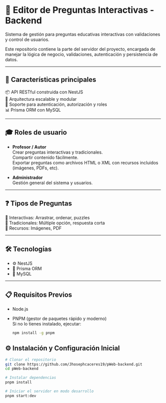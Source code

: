 # 🧠 Editor de Preguntas Interactivas - Backend  
Sistema de gestión para preguntas educativas interactivas con validaciones y control de usuarios.

Este repositorio contiene la parte del servidor del proyecto, encargada de manejar la lógica de negocio, validaciones, autenticación y persistencia de datos.

---

## 🚀 Características principales

📦 API RESTful construida con NestJS  
🧩 Arquitectura escalable y modular  
🔐 Soporte para autenticación, autorización y roles  
📊 Prisma ORM con MySQL  

---

## 🎓 Roles de usuario

- **Profesor / Autor**  
  Crear preguntas interactivas y tradicionales.  
  Compartir contenido fácilmente.  
  Exportar preguntas como archivos HTML o XML con recursos incluidos (imágenes, PDFs, etc).

- **Administrador**  
  Gestión general del sistema y usuarios.

---

## ❓ Tipos de Preguntas

🔸 Interactivas: Arrastrar, ordenar, puzzles  
🔸 Tradicionales: Múltiple opción, respuesta corta  
🔸 Recursos: Imágenes, PDF  

---

## 🛠️ Tecnologías

- ⚙️ NestJS 
- 🔗 Prisma ORM
- 🐬 MySQL

---

## 📋 Requisitos Previos

- Node.js   
- PNPM (gestor de paquetes rápido y moderno)  
  Si no lo tienes instalado, ejecutar:

  ```bash
  npm install -g pnpm

## ⚙️ Instalación y Configuración Inicial

```bash
# Clonar el repositorio
git clone https://github.com/Jhosephcaceres19/pWeb-backend.git
cd pWeb-backend

# Instalar dependencias
pnpm install

# Iniciar el servidor en modo desarrollo
pnpm start:dev
```